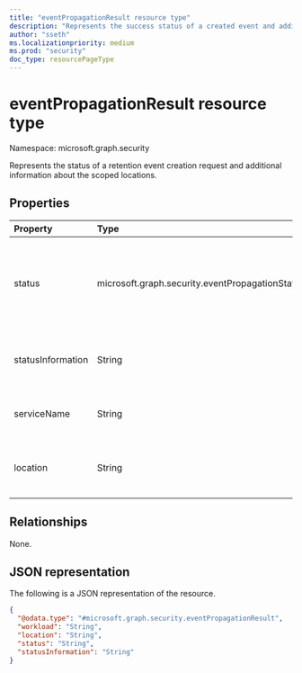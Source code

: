 ```yaml
---
title: "eventPropagationResult resource type"
description: "Represents the success status of a created event and additional information about the scoped locations."
author: "sseth"
ms.localizationpriority: medium
ms.prod: "security"
doc_type: resourcePageType
---
```


# eventPropagationResult resource type

Namespace: microsoft.graph.security

Represents the status of a retention event creation request and additional information about the scoped locations.

## Properties
|Property|Type|Description|
|:---|:---|:---|
|status|microsoft.graph.security.eventPropagationStatus|Indicates the status of the event creation request. The possible values are: `none`, `inProcessing`, `failed`, `success`, `unknownFutureValue`.|
|statusInformation|String|Additional information about the status of the event creation request.|
|serviceName|String|The name of the workload associated with the event.|
|location|String|The name of the specific location in the workload associated with the event.|


## Relationships
None.

## JSON representation
The following is a JSON representation of the resource.
<!-- {
  "blockType": "resource",
  "@odata.type": "microsoft.graph.security.eventPropagationResult"
}
-->
``` json
{
  "@odata.type": "#microsoft.graph.security.eventPropagationResult",
  "workload": "String",
  "location": "String",
  "status": "String",
  "statusInformation": "String"
}
```


